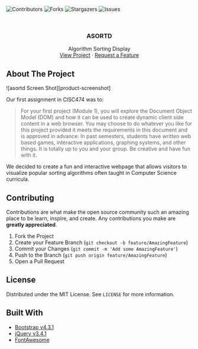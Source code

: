 ![Contributors][contributors-shield]
![Forks][forks-shield]
![Stargazers][stars-shield]
![Issues][issues-shield]

<!-- PROJECT LOGO -->
<br />
<p align="center">
  <h3 align="center">ASORTD</h3>
  <p align="center">
    Algorithm Sorting Display
    <br />
    <a href="https://willswire.github.io/asortd/">View Project</a>
    ·
    <a href="https://github.com/willswire/asortd/issues">Request a Feature</a>
  </p>
</p>

<!-- ABOUT THE PROJECT -->
## About The Project

![asortd Screen Shot][product-screenshot]

Our first assignment in CISC474 was to:
> For your first project (Module 1), you will explore the Document Object Model (DOM) and how it can be used to create dynamic client side content in a web browser.  You may choose to do whatever you like for this project provided it meets the requirements in this document and is approved in advance.  In past semesters, students have written web based games, interactive applications, graphing systems, and other things.  It is totally up to you and your group.  Be creative and have fun with it.

We decided to create a fun and interactive webpage that allows visitors to visualize popular sorting algorithms often taught in Computer Science curricula.

<!-- CONTRIBUTING -->
## Contributing

Contributions are what make the open source community such an amazing place to be learn, inspire, and create. Any contributions you make are **greatly appreciated**.

1. Fork the Project
2. Create your Feature Branch (`git checkout -b feature/AmazingFeature`)
3. Commit your Changes (`git commit -m 'Add some AmazingFeature'`)
4. Push to the Branch (`git push origin feature/AmazingFeature`)
5. Open a Pull Request

<!-- LICENSE -->
## License

Distributed under the MIT License. See `LICENSE` for more information.

<!-- ACKNOWLEDGEMENTS -->
## Built With

* [Bootstrap v4.3.1](https://getbootstrap.com)
* [jQuery v3.4.1](https://developers.google.com/speed/libraries/)
* [FontAwesome](https://fontawesome.com/start)

<!-- MARKDOWN LINKS & IMAGES -->
[contributors-shield]: https://img.shields.io/github/contributors/willswire/asortd.svg?style=flat-square
[forks-shield]: https://img.shields.io/github/forks/willswire/asortd.svg?style=flat-square
[stars-shield]: https://img.shields.io/github/stars/willswire/asortd.svg?style=flat-square
[issues-shield]: https://img.shields.io/github/issues/willswire/asortd.svg?style=flat-square
[license-shield]: https://img.shields.io/github/license/willswire/asortd.svg?style=flat-square
